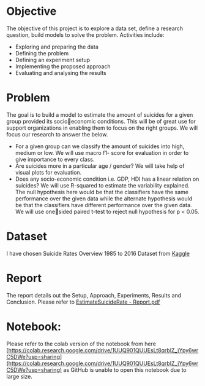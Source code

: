 # Objective
The objective of this project is to explore a data set, define a research question, build models to solve the problem.
Activities include:
* Exploring and preparing the data
* Defining the problem
* Defining an experiment setup
* Implementing the proposed approach
* Evaluating and analysing the results

# Problem
The goal is to build a model to estimate the amount of suicides for a given group provided its socio￾economic conditions. This will be of great use for support organizations in enabling them to focus on the right 
groups. We will focus our research to answer the below.
* For a given group can we classify the amount of suicides into high, medium or low. We will use macro f1-
score for evaluation in order to give importance to every class.
* Are suicides more in a particular age / gender? We will take help of visual plots for evaluation.
* Does any socio-economic condition i.e. GDP, HDI has a linear relation on suicides? We will use R-squared 
to estimate the variability explained.
The null hypothesis here would be that the classifiers have the same performance over the given data while the 
alternate hypothesis would be that the classifiers have different performance over the given data. We will use one￾sided paired t-test to reject null hypothesis for p < 0.05.

# Dataset
I have chosen Suicide Rates Overview 1985 to 2016 Dataset from [Kaggle](https://www.kaggle.com/russellyates88/suicide-rates-overview-1985-to-2016/download)

# Report
The report details out the Setup, Approach, Experiments, Results and Conclusion. Please refer to [EstimateSuicideRate - Report.pdf](https://github.com/harinath0906/Estimate-Suicide-Rates/blob/master/EstimateSuicideRate%20-%20Report.pdf)

# Notebook:
Please refer to the colab version of the notebook from here [https://colab.research.google.com/drive/1UUQ901QUUEsLt8qrblZ_jYpy6wrC5DWe?usp=sharing](https://colab.research.google.com/drive/1UUQ901QUUEsLt8qrblZ_jYpy6wrC5DWe?usp=sharing) as GitHub is unable to open this notebook due to large size.
